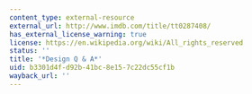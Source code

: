 ```yaml
---
content_type: external-resource
external_url: http://www.imdb.com/title/tt0287408/
has_external_license_warning: true
license: https://en.wikipedia.org/wiki/All_rights_reserved
status: ''
title: '*Design Q & A*'
uid: b3301d4f-d92b-41bc-8e15-7c22dc55cf1b
wayback_url: ''
---
```


